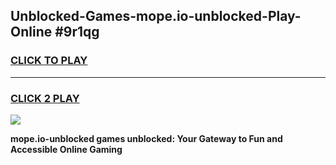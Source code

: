 
## Unblocked-Games-mope.io-unblocked-Play-Online #9r1qg
<h3>
<a href="https://news.freeplayer.one?title=mope.io-unblocked&ref=3">CLICK TO PLAY</a></h3>
<hr>

<h3>
<a href="https://news.freeplayer.one?title=mope.io-unblocked&ref=3">CLICK 2 PLAY</a>
  
</h3>

<a href="https://news.freeplayer.one?title=mope.io-unblocked&ref=3"><img src="https://clearcache.store/games.png"></a>


**mope.io-unblocked games unblocked: Your Gateway to Fun and Accessible Online Gaming**
